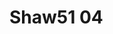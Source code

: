 <a name="material" />

# Shaw51 04
<script type="application/ld+json">
  {
    "@context": "https://schema.org/",
    "@type": "ChemicalSubstance",
    "http://purl.org/dc/terms/conformsTo":
      {
        "@type": "CreativeWork",
        "@id": "https://bioschemas.org/profiles/ChemicalSubstance/0.4-RELEASE/"
      },
    "@id": "https://egonw.github.io/nanowiki/nanowiki34.html#material",
    "name": "Shaw51 04",
    "sameAs: "http://127.0.0.1/mediawiki/index.php/Special:URIResolver/Shaw51_04"
  }
</script>

